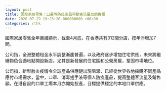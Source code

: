 ```yaml
---
layout: post
title: 國際家居零售：口罩等防疫產品帶動客流量及銷售額
date: 2020-07-29 19:23:20.000000000 +08:00
categories: rthk
---
```


國際家居零售全年業績顯示，截至4月底，在香港共有312間分店，按年淨增加7間。

公司指，全港整體租金水平調整漸趨普遍，以及政府逐步增加住宅供應，未來將繼續物色合適地點開設新店，尤其是新發展的住宅區和公營房屋，鞏固市場地位。

公司指，新型肺炎疫情令全球產品供應鏈出現阻滯，已經從世界各地採購不同產品應付市場需求，當中，口罩、消毒搓手液等個人防疫產品，提高整體客流量及銷售額。在港自設的口罩工場本月亦開始投產，目標提供穩定的本地口罩供應。
